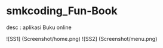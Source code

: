 # smkcoding_Fun-Book

desc : aplikasi Buku online

![SS1] (Screenshot/home.png)
![SS2] (Screenshot/menu.png)
